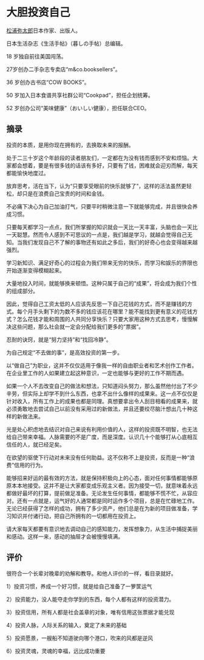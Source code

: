 # 大胆投资自己

[松浦弥太郎](https://baike.baidu.com/item/松浦弥太郎/13481149?fromModule=lemma_inlink)日本作家、出版人。

日本生活杂志《生活手帖》（暮しの手帖）总编辑。

18 岁独自前往美国闯荡。

27岁创办二手杂志专卖店“m&co.booksellers”。

36 岁创办古书店“COW BOOKS”。

50 岁加入日本食谱共享社群公司“Cookpad”，担任企划统筹。

52 岁创办公司“美味健康”（おいしい健康），担任联合CEO。

## 摘录

投资的本质，是用你现在拥有的，去换取未来的报酬。

处于二三十岁这个年龄段的读者朋友们，一定都在为没有钱而感到不安和烦恼。大家都会想着，要是有很多钱的话该有多好，只要有了钱，困难就会迎刃而解，每天都能愉快地度过。

放弃思考，活在当下，认为“只要享受眼前的快乐就够了”，这样的活法虽然更轻松，却只是在浪费自己宝贵的时间和金钱。

不必痛下决心为自己加油打气，只要平时稍微注意一下就能够完成，并且很快会养成习惯。

只要每天都学习一点点，我们所掌握的知识就会一天比一天丰富，头脑也会一天比一天聪慧。然而令人感到不可思议的一点是，我们越是学习，就越会觉得自己无知。当我们发现自己不了解的事物还有如此之多后，我们的好奇心也会变得越来越强烈。

学习新知识、满足好奇心的过程会为我们带来无穷的快乐，而学习和娱乐的界限也开始逐渐变得模糊起来。

大量地投入时间，就能够换来顿悟。这种只属于自己的“成果”，将会成为我们个性的组成部分。

因此，觉得自己工资太低的人应该先反思一下自己花钱的方式，而不是赚钱的方式。每个月手头剩下的为数不多的钱应该花在哪里？能不能找到更有意义的花钱方式？怎么花钱才能和周围的人共同分享快乐？只要大家用这种方式去思考，慢慢解决这些问题，那么社会就一定会分配给我们更多的“票据”。

忍耐的诀窍，就是“努力坚持”和“找回冷静”。

为自己规定“不去做的事”，是高效投资的第一步。

以“做自己”为职业，这并不仅仅适用于像我一样的自由职业者和艺术创作工作者。在企业里工作的人如果建立起这种意识，一定也能够与更好的工作不期而遇。



如果一个人不去改变自己的做法和想法，只知道闷头努力，那么虽然他付出了不少辛劳，但实际上却学不到什么东西，也拿不出什么像样的成果来。这一点不仅仅是针对收入，所有工作上的成果也都是同理。真想要拿出令人刮目相看的成果来，就必须勇敢地去尝试自己以前没有采用过的新做法，并且还要绞尽脑汁想出几十种这样的新做法来。

光是处心积虑地去结识对自己来说有利用价值的人，这样的投资既不明智，也无法给自己带来幸福。人脉需要的不是广度，而是深度。认识几十个能够打从心底相互信任的人，就已经足矣。

在欲望的驱使下行动对未来没有任何助益。这不仅称不上是投资，反而是一种“浪费”信用的行为。



能够招来好运的最有效的方法，就是保持积极向上的心态，面对任何事情都能够原原本本地接受。这并不是让大家都变成乐观主义者。因为接受一切，就意味着永远都做好最坏的打算，提前做足准备。无论发生任何事情，都能够不慌不忙，从容应对。还有一点就是，运气好的人通常都是同时运作多个项目，总是在忙碌地工作。无论已经获得了怎样的成功，拥有了多少资产，他们总是在为新的项目做准备，学习知识并付诸行动，把自己所拥有的一切都用在投资上。

请大家每天都要有意识地去调动自己的感知能力，发挥想象力，从生活中捕捉美丽和感动。这样一来，感动的抽屉才会被慢慢填满。

## 评价

很符合一个长辈对晚辈的劝解和教导。和他人评价的一样，看目录就好。

1）投资习惯，养成一个好习惯，就是给自己准备了一箩筐运气

2）投资能力，没人能夺走你学到的东西，每个人都有这样的投资潜力。

3）投资信用，所有人都是社会盖章的对象，唯有信用这张票据才能兑现

4）投资人脉，人际关系的输入，奠定了未来的基础

5）投资愿景，一艘船不知道驶向哪个港口，吹来的风都是逆风

6）投资灵魂，灵魂的幸福，远比成功重要



